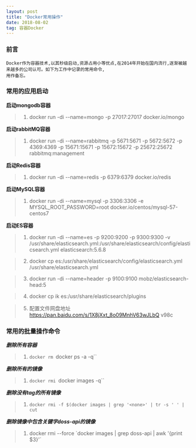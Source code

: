 ```yaml
---
layout: post
title: "Docker常用操作"
date: 2018-08-02   
tag: 容器Docker
---
```


### 前言
    
	Docker作为容器技术,以其秒级启动,资源占用小等优点,在2014年开始在国内流行,逐渐被越来越多的公司认可。如下为工作中记录的常用命令,
	用作备忘。

### 常用的应用启动

**启动mongodb容器**


> 1. docker run -di --name=mongo -p 27017:27017 docker.io/mongo

**启动rabbitMQ容器**

> 1. docker run -di --name=rabbitmq -p 5671:5671 -p 5672:5672 -p 4369:4369 -p 15671:15671 -p 15672:15672 -p 25672:25672 rabbitmq:management

**启动Redis容器**

> 1. docker run -di --name=redis -p 6379:6379 docker.io/redis

**启动MySQL容器**

> 1. docker run -di --name=mysql -p 3306:3306 -e MYSQL_ROOT_PASSWORD=root docker.io/centos/mysql-57-centos7

**启动ES容器**

> 1. docker run -di --name=es -p 9200:9200 -p 9300:9300 -v /usr/share/elasticsearch.yml:/usr/share/elasticsearch/config/elasticsearch.yml elasticsearch:5.6.8

> 2. docker cp es:/usr/share/elasticsearch/config/elasticsearch.yml /usr/share/elasticsearch.yml

> 3. docker run -di --name=header -p 9100:9100 mobz/elasticsearch-head:5

> 4. docker cp ik es:/usr/share/elasticsearch/plugins

> 5. 配置文件网盘地址 https://pan.baidu.com/s/1X8jXxt_8o09MnhV63wJLbQ v98c
### 常用的批量操作命令


***删除所有容器***

> 1. `docker rm `docker ps -a -q``

***删除所有的镜像***

> 1. `docker rmi `docker images -q``

***删除没有tag的所有镜像***

> 1. `docker rmi -f $(docker images | grep '<none>' | tr -s ' ' | cut`

***删除镜像中包含关键字doss-api的镜像***

> 1. docker rmi --force \`docker images | grep doss-api | awk '{print $3}'\`
